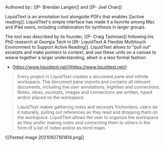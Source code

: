 Authored by:: [[P- Brendan Langen]] and [[P- Joel Chan]]

LiquidText is an annotation tool alongside PDFs that enables [[active reading]]. LiquidText's simple interface has made it a favorite among Mac and iPad users, including collaboration for synthesis in larger groups. 

The tool was described by its founder, [[P- Craig Tashman]] following his PhD research at Georgia Tech in [[R- LiquidText A Flexible Multitouch Environment to Support Active Reading]]. LiquidText allows to "pull out" excerpts and make pointers to context, and use these units on a canvas to weave together a larger understanding, albeit in a less formal fashion

-   [https://www.liquidtext.net/](https://www.liquidtext.net/)
> Every project in LiquidText creates a document pane and infinite workspace. The document pane imports and contains all relevant documents, including live user annotations, highlites and connections. Notes, ideas, excerpts, images and connections are written, typed and/or placed on the workspace.

> LiquidText makes gathering notes and excerpts frictionless; users do it naturally, pulling out references as they read and dropping them on the workspace. LiquidText allows the user to organize the workspace as they prefer making notes and connecting them to others in the form of a list of notes and/or as mind maps.

![[Pasted image 20210927161814.png]]

